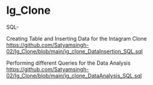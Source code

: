 # Ig_Clone

SQL-

Creating Table and Inserting Data for the Intagram Clone
https://github.com/Satyamsingh-02/Ig_Clone/blob/main/ig_clone_DataInsertion_SQL.sql

Performing different Queries for the Data Analysis 
https://github.com/Satyamsingh-02/Ig_Clone/blob/main/ig_clone_DataAnalysis_SQL.sql
